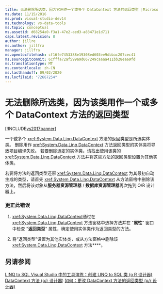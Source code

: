 ```yaml
---
title: 无法删除所选类，因为它用作一个或多个 DataContext 方法的返回类型 |Microsoft Docs
ms.date: 11/15/2016
ms.prod: visual-studio-dev14
ms.technology: vs-data-tools
ms.topic: conceptual
ms.assetid: d68254a0-f3a1-47e2-aed3-a83471e1d711
caps.latest.revision: 8
author: jillre
ms.author: jillfra
manager: jillfra
ms.openlocfilehash: cf16fe7453388e19308ed603ee9dbbac207cec41
ms.sourcegitcommit: 6cfffa72af599a9d667249caaaa411bb28ea69fd
ms.translationtype: MT
ms.contentlocale: zh-CN
ms.lasthandoff: 09/02/2020
ms.locfileid: "72667254"
---
```

# <a name="the-selected-class-cannot-be-deleted-because-it-is-used-as-a-return-type-for-one-or-more-datacontext-methods"></a>无法删除所选类，因为该类用作一个或多个 DataContext 方法的返回类型
[!INCLUDE[vs2017banner](../includes/vs2017banner.md)]

一个或多个 <xref:System.Data.Linq.DataContext> 方法的返回类型是所选实体类。 删除用作 <xref:System.Data.Linq.DataContext> 方法返回类型的实体类将导致项目编译失败。 若要删除选定的实体类，请找出使用该类的 <xref:System.Data.Linq.DataContext> 方法并将这些方法的返回类型设置为其他实体类。

 若要将方法的返回类型还原 <xref:System.Data.Linq.DataContext> 为其最初自动生成的类型，请首先 <xref:System.Data.Linq.DataContext> 从方法窗格中删除该方法，然后将该对象从**服务器资源管理器** / **数据库资源管理器**再次拖到 O/R 设计器上。

### <a name="to-correct-this-error"></a>更正此错误

1. <xref:System.Data.Linq.DataContext>通过在 <xref:System.Data.Linq.DataContext> 方法窗格中选择方法并在 "**属性**" 窗口中检查 "**返回类型**" 属性，确定使用实体类作为返回类型的方法。

2. 将“返回类型”设置为其他实体类，或从方法窗格中删除该 <xref:System.Data.Linq.DataContext> 方法****。

## <a name="see-also"></a>另请参阅
 [LINQ to SQL Visual Studio 中的工具](../data-tools/linq-to-sql-tools-in-visual-studio2.md)[演练：创建 LINQ to SQL 类 (o R 设计器) ](https://msdn.microsoft.com/library/35aad4a4-2e8a-46e2-ae09-5fbfd333c233) [DataContext 方法 (o/r 设计器](../data-tools/datacontext-methods-o-r-designer.md)) [如何：更改 DataContext 方法的返回类型 (o/r 设计器) ](../data-tools/how-to-change-the-return-type-of-a-datacontext-method-o-r-designer.md)
